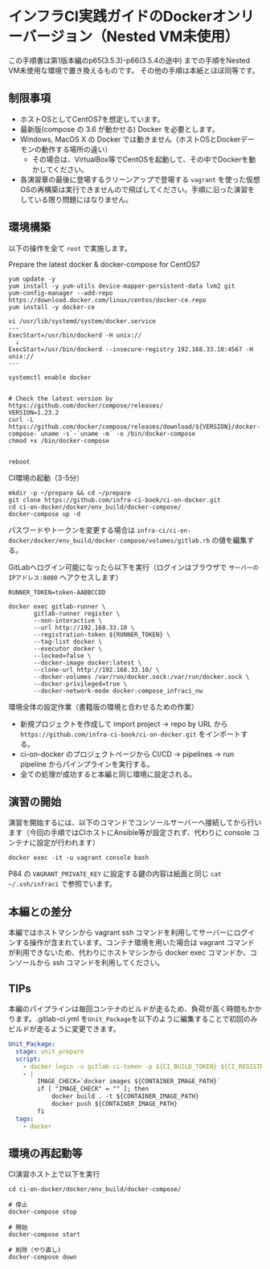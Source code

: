 # インフラCI実践ガイドのDockerオンリーバージョン（Nested VM未使用）

この手順書は第1版本編のp65(3.5.3)-p66(3.5.4の途中) までの手順をNested VM未使用な環境で置き換えるものです。
その他の手順は本紙とほぼ同等です。

## 制限事項
- ホストOSとしてCentOS7を想定しています。
- 最新版(compose の 3.6 が動かせる) Docker を必要とします。
- Windows, MacOS X の Docker では動きません（ホストOSとDockerデーモンの動作する場所の違い）
  - その場合は、VirtualBox等でCentOSを起動して、その中でDockerを動かしてください。
- 各演習章の最後に登場するクリーンアップで登場する `vagrant` を使った仮想OSの再構築は実行できませんので飛ばしてください。手順に沿った演習をしている限り問題にはなりません。

## 環境構築

以下の操作を全て `root` で実施します。

Prepare the latest docker & docker-compose for CentOS7
```
yum update -y
yum install -y yum-utils device-mapper-persistent-data lvm2 git
yum-config-manager --add-repo https://download.docker.com/linux/centos/docker-ce.repo
yum install -y docker-ce

vi /usr/lib/systemd/system/docker.service
---
ExecStart=/usr/bin/dockerd -H unix://
  ↓
ExecStart=/usr/bin/dockerd --insecure-registry 192.168.33.10:4567 -H unix://
---

systemctl enable docker


# Check the latest version by https://github.com/docker/compose/releases/
VERSION=1.23.2
curl -L https://github.com/docker/compose/releases/download/${VERSION}/docker-compose-`uname -s`-`uname -m` -o /bin/docker-compose
chmod +x /bin/docker-compose


reboot
```


CI環境の起動（3-5分）
```
mkdir -p ~/prepare && cd ~/prepare
git clone https://github.com/infra-ci-book/ci-on-docker.git
cd ci-on-docker/docker/env_build/docker-compose/
docker-compose up -d
```
パスワードやトークンを変更する場合は `infra-ci/ci-on-docker/docker/env_build/docker-compose/volumes/gitlab.rb` の値を編集する。



GitLabへログイン可能になったら以下を実行（ログインはブラウザで `サーバーのIPアドレス:8080` へアクセスします）
```
RUNNER_TOKEN=token-AABBCCDD

docker exec gitlab-runner \
       gitlab-runner register \
       --non-interactive \
       --url http://192.168.33.10 \
       --registration-token ${RUNNER_TOKEN} \
       --tag-list docker \
       --executor docker \
       --locked=false \
       --docker-image docker:latest \
       --clone-url http://192.168.33.10/ \
       --docker-volumes /var/run/docker.sock:/var/run/docker.sock \
       --docker-privileged=true \
       --docker-network-mode docker-compose_infraci_nw
```


環境全体の設定作業（書籍版の環境と合わせるための作業）

- 新規プロジェクトを作成して import project -> repo by URL から `https://github.com/infra-ci-book/ci-on-docker.git` をインポートする。
- ci-on-docker のプロジェクトページから CI/CD -> pipelines -> run pipeline からパインプラインを実行する。
- 全ての処理が成功すると本編と同じ環境に設定される。



## 演習の開始

演習を開始するには、以下のコマンドでコンソールサーバーへ接続してから行います（今回の手順ではCIホストにAnsible等が設定されず、代わりに console コンテナに設定が行われます）

```
docker exec -it -u vagrant console bash
```

P84 の `VAGRANT_PRIVATE_KEY` に設定する鍵の内容は紙面と同じ `cat ~/.ssh/infraci` で参照でいます。

## 本編との差分

本編ではホストマシンから vagrant ssh コマンドを利用してサーバーにログインする操作が含まれています。コンテナ環境を用いた場合は vagrant コマンドが利用できないため、代わりにホストマシンから docker exec コマンドか、コンソールから ssh コマンドを利用してください。


## TIPs

本編のパイプラインは毎回コンテナのビルドが走るため、負荷が高く時間もかかります。.gitlab-ci.yml を`Unit_Package`を以下のように編集することで初回のみビルドが走るように変更できます。

```yaml
Unit_Package:
  stage: unit_prepare
  script:
    - docker login -u gitlab-ci-token -p ${CI_BUILD_TOKEN} ${CI_REGISTRY}
    - |
        IMAGE_CHECK=`docker images ${CONTAINER_IMAGE_PATH}`
        if [ "IMAGE_CHECK" = "" ]; then
            docker build . -t ${CONTAINER_IMAGE_PATH}
            docker push ${CONTAINER_IMAGE_PATH}
        fi
  tags:
    - docker

```

## 環境の再起動等


CI演習ホスト上で以下を実行
```
cd ci-on-docker/docker/env_build/docker-compose/

# 停止
docker-compose stop

# 開始
docker-compose start

# 削除（やり直し)
docker-compose down
```
